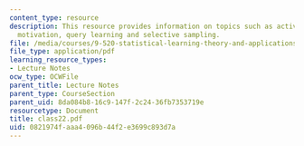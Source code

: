 ```yaml
---
content_type: resource
description: This resource provides information on topics such as active learning
  motivation, query learning and selective sampling.
file: /media/courses/9-520-statistical-learning-theory-and-applications-spring-2006/0821974faaa4096b44f2e3699c893d7a_class22.pdf
file_type: application/pdf
learning_resource_types:
- Lecture Notes
ocw_type: OCWFile
parent_title: Lecture Notes
parent_type: CourseSection
parent_uid: 8da084b8-16c9-147f-2c24-36fb7353719e
resourcetype: Document
title: class22.pdf
uid: 0821974f-aaa4-096b-44f2-e3699c893d7a
---
```

